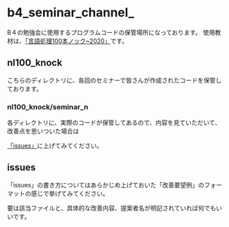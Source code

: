 # b4_seminar_channel_

B４の勉強会に使用するプログラムコードの保管場所になっております。
使用教材は、[「言語処理100本ノック~2020」](https://nlp100.github.io/ja/)です。

## nl100_knock 
こちらのディレクトリに、各回のセミナーで皆さんが作成されたコードを保管しております。

### nl100_knock/seminar_n

各ディレクトリに、実際のコードが保管してあるので、内容を見ていただいて、改善点を思いついた場合は

[「issues」](https://github.com/golden77777/b4_seminar_channel_/issues)に上げてみてください。

 ## issues

「issues」の書き方についてはあらかじめ上げておいた「改善要望例」のフォーマットの感じで挙げてみてください。

要は該当ファイルと、具体的な改善内容、提案者名が明記されていれば何でもいいです。
